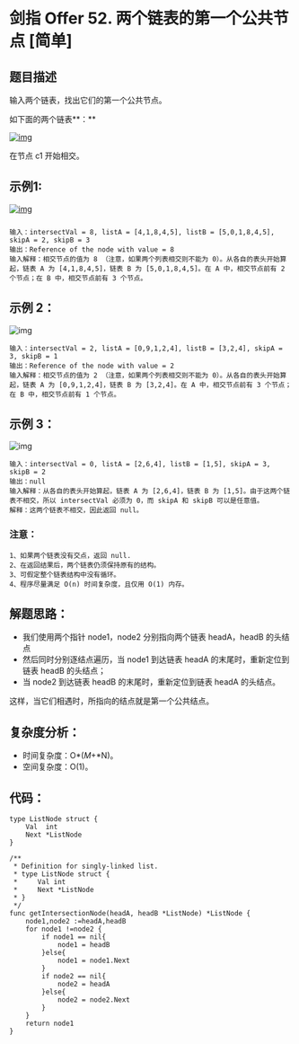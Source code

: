 # 剑指 Offer 52. 两个链表的第一个公共节点 [简单]

## 题目描述

输入两个链表，找出它们的第一个公共节点。

如下面的两个链表**：**

[![img](http://cdn.xiaot123.com/blog/2021-04/160_statement.png-blog)](https://assets.leetcode-cn.com/aliyun-lc-upload/uploads/2018/12/14/160_statement.png-blog)

在节点 c1 开始相交。

 

## 示例1:

[![img](http://cdn.xiaot123.com/blog/2021-04/160_example_1.png-blog)](https://assets.leetcode.com/uploads/2018/12/13/160_example_1.png-blog)

 

### 

```
输入：intersectVal = 8, listA = [4,1,8,4,5], listB = [5,0,1,8,4,5], skipA = 2, skipB = 3
输出：Reference of the node with value = 8
输入解释：相交节点的值为 8 （注意，如果两个列表相交则不能为 0）。从各自的表头开始算起，链表 A 为 [4,1,8,4,5]，链表 B 为 [5,0,1,8,4,5]。在 A 中，相交节点前有 2 个节点；在 B 中，相交节点前有 3 个节点。
```

## 示例 2：

![img](http://cdn.xiaot123.com/blog/2021-04/160_example_2.png-blog)

```
输入：intersectVal = 2, listA = [0,9,1,2,4], listB = [3,2,4], skipA = 3, skipB = 1
输出：Reference of the node with value = 2
输入解释：相交节点的值为 2 （注意，如果两个列表相交则不能为 0）。从各自的表头开始算起，链表 A 为 [0,9,1,2,4]，链表 B 为 [3,2,4]。在 A 中，相交节点前有 3 个节点；在 B 中，相交节点前有 1 个节点。
```

## 示例 3：

![img](http://cdn.xiaot123.com/blog/2021-04/160_example_3.png-blog)

```
输入：intersectVal = 0, listA = [2,6,4], listB = [1,5], skipA = 3, skipB = 2
输出：null
输入解释：从各自的表头开始算起，链表 A 为 [2,6,4]，链表 B 为 [1,5]。由于这两个链表不相交，所以 intersectVal 必须为 0，而 skipA 和 skipB 可以是任意值。
解释：这两个链表不相交，因此返回 null。
```

### 注意：

```
1、如果两个链表没有交点，返回 null.
2、在返回结果后，两个链表仍须保持原有的结构。
3、可假定整个链表结构中没有循环。
4、程序尽量满足 O(n) 时间复杂度，且仅用 O(1) 内存。
```

## 解题思路：

- 我们使用两个指针 node1，node2 分别指向两个链表 headA，headB 的头结点
- 然后同时分别逐结点遍历，当 node1 到达链表 headA 的末尾时，重新定位到链表 headB 的头结点；
- 当 node2 到达链表 headB 的末尾时，重新定位到链表 headA 的头结点。

这样，当它们相遇时，所指向的结点就是第一个公共结点。




## 复杂度分析：

- 时间复杂度：O*(*M*+*N)。
- 空间复杂度：O(1)。



## 代码：

```
type ListNode struct {
	Val  int
	Next *ListNode
}

/**
 * Definition for singly-linked list.
 * type ListNode struct {
 *     Val int
 *     Next *ListNode
 * }
 */
func getIntersectionNode(headA, headB *ListNode) *ListNode {
	node1,node2 :=headA,headB
	for node1 !=node2 {
		if node1 == nil{
			node1 = headB
		}else{
			node1 = node1.Next
		}
		if node2 == nil{
			node2 = headA
		}else{
			node2 = node2.Next
		}
	}
	return node1
}
```


